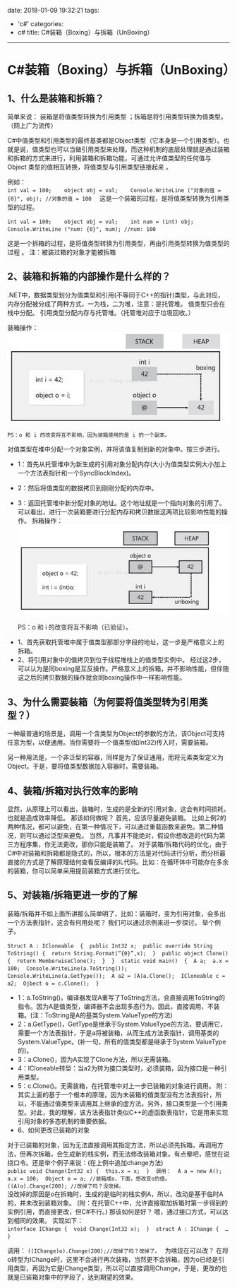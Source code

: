 
date: 2018-01-09 19:32:21
tags:
  - 'c#'
categories:
- c# 
title: C#装箱（Boxing）与拆箱（UnBoxing） 
---
# C#装箱（Boxing）与拆箱（UnBoxing）
## 1、什么是装箱和拆箱？
简单来说：
      装箱是将值类型转换为引用类型 ；拆箱是将引用类型转换为值类型。（网上广为流传） 

C#中值类型和引用类型的最终基类都是Object类型（它本身是一个引用类型）。也就是说，值类型也可以当做引用类型来处理。而这种机制的底层处理就是通过装箱和拆箱的方式来进行，利用装箱和拆箱功能，可通过允许值类型的任何值与Object 类型的值相互转换，将值类型与引用类型链接起来 。

例如：  
`int val = 100;   
object obj = val;   
Console.WriteLine ("对象的值 = {0}", obj); //对象的值 = 100 
`
这是一个装箱的过程，是将值类型转换为引用类型的过程。 

`
int val = 100;   
object obj = val;   
int num = (int) obj;   
Console.WriteLine ("num: {0}", num); //num: 100 
` 

这是一个拆箱的过程，是将值类型转换为引用类型，再由引用类型转换为值类型的过程 。
注：被装过箱的对象才能被拆箱

## 2、装箱和拆箱的内部操作是什么样的？

.NET中，数据类型划分为值类型和引用(不等同于C++的指针)类型，与此对应，内存分配被分成了两种方式，一为栈，二为堆，注意：是托管堆。
 值类型只会在栈中分配。 引用类型分配内存与托管堆。（托管堆对应于垃圾回收。）
 
装箱操作： 
![](Boxing_and_UnBoxing/box.png)


    PS：o 和 i 的改变将互不影响，因为装箱使用的是 i 的一个副本。

对值类型在堆中分配一个对象实例，并将该值复制到新的对象中。按三步进行。 
* 1：首先从托管堆中为新生成的引用对象分配内存(大小为值类型实例大小加上一个方法表指针和一个SyncBlockIndex)。 
* 2：然后将值类型的数据拷贝到刚刚分配的内存中。 
* 3：返回托管堆中新分配对象的地址。这个地址就是一个指向对象的引用了。
可以看出，进行一次装箱要进行分配内存和拷贝数据这两项比较影响性能的操作。
拆箱操作：
![](Boxing_and_UnBoxing/unbox.png)

    PS：o 和 i 的改变将互不影响（已验证）。

- 1、首先获取托管堆中属于值类型那部分字段的地址，这一步是严格意义上的拆箱。
- 2、将引用对象中的值拷贝到位于线程堆栈上的值类型实例中。
经过这2步，可以认为是同boxing是互反操作。严格意义上的拆箱，并不影响性能，但伴随这之后的拷贝数据的操作就会同boxing操作中一样影响性能。

## 3、为什么需要装箱（为何要将值类型转为引用类型？）
一种最普通的场景是，调用一个含类型为Object的参数的方法，该Object可支持任意为型，以便通用。当你需要将一个值类型(如Int32)传入时，需要装箱。 

另一种用法是，一个非泛型的容器，同样是为了保证通用，而将元素类型定义为Object。于是，要将值类型数据加入容器时，需要装箱。

## 4、装箱/拆箱对执行效率的影响 

显然，从原理上可以看出，装箱时，生成的是全新的引用对象，这会有时间损耗，也就是造成效率降低。 那该如何做呢？ 
首先，应该尽量避免装箱。 
比如上例2的两种情况，都可以避免，在第一种情况下，可以通过重载函数来避免。第二种情况，则可以通过泛型来避免。 
当然，凡事并不能绝对，假设你想改造的代码为第三方程序集，你无法更改，那你只能是装箱了。 
对于装箱/拆箱代码的优化，由于C#中对装箱和拆箱都是隐式的，所以，根本的方法是对代码进行分析，而分析最直接的方式是了解原理结何查看反编译的IL代码。比如：在循环体中可能存在多余的装箱，你可以简单采用提前装箱方式进行优化。
## 5、对装箱/拆箱更进一步的了解 

装箱/拆箱并不如上面所讲那么简单明了，比如：装箱时，变为引用对象，会多出一个方法表指针，这会有何用处呢？ 
我们可以通过示例来进一步探讨。 
举个例子。 

`
Struct A : ICloneable 
{ 
public Int32 x; 
public override String ToString() { 
return String.Format(”{0}”,x); 
} 
public object Clone() { 
return MemberwiseClone(); 
} 
} 
static void main() 
{ 
A a; 
a.x = 100; 
Console.WriteLine(a.ToString()); 
Console.WriteLine(a.GetType()); 
A a2 = (A)a.Clone(); 
ICloneable c = a2; 
Ojbect o = c.Clone(); 
} 
` 

- 1：a.ToString()。编译器发现A重写了ToString方法，会直接调用ToString的指令。因为A是值类型，编译器不会出现多态行为。因此，直接调用，不装箱。(注：ToString是A的基类System.ValueType的方法) 
- 2：a.GetType()，GetType是继承于System.ValueType的方法，要调用它，需要一个方法表指针，于是a将被装箱，从而生成方法表指针，调用基类的System.ValueType。(补一句，所有的值类型都是继承于System.ValueType的)。 
- 3：a.Clone()，因为A实现了Clone方法，所以无需装箱。 
- 4：ICloneable转型：当a2为转为接口类型时，必须装箱，因为接口是一种引用类型。 
- 5：c.Clone()。无需装箱，在托管堆中对上一步已装箱的对象进行调用。 
附：其实上面的基于一个根本的原理，因为未装箱的值类型没有方法表指针，所以，不能通过值类型来调用其上继承的虚方法。另外，接口类型是一个引用类型。对此，我的理解，该方法表指针类似C++的虚函数表指针，它是用来实现引用对象的多态机制的重要依据。
- 6、如何更改已装箱的对象 

对于已装箱的对象，因为无法直接调用其指定方法，所以必须先拆箱，再调用方法，但再次拆箱，会生成新的栈实例，而无法修改装箱对象。有点晕吧，感觉在说绕口令。还是举个例子来说：(在上例中追加change方法)  
`
public void Change(Int32 x) { 
this.x = x; 
} 
调用： 
A a = new A(); 
a.x = 100; 
Object o = a; //装箱成o，下面，想改变o的值。 
((A)o).Change(200); //改掉了吗？没改掉。 
`  
没改掉的原因是o在拆箱时，生成的是临时的栈实例A，所以，改动是基于临时A的，并未改到装箱对象。 
(附：在托管C++中，允许直接取加拆箱时第一步得到的实例引用，而直接更改，但C#不行。) 
那该如何是好？ 
嗯，通过接口方式，可以达到相同的效果。 
实现如下：  
`
interface IChange { 
void Change(Int32 x); 
} 
struct A : IChange { 
… 
}  
` 

调用： 
`((IChange)o).Change(200);//改掉了吗？改掉了。 `
为啥现在可以改？ 
在将o转型为IChange时，这里不会进行再次装箱，当然更不会拆箱，因为o已经是引用类型，再因为它是IChange类型，所以可以直接调用Change，于是，更改的也就是已装箱对象中的字段了，达到期望的效果。